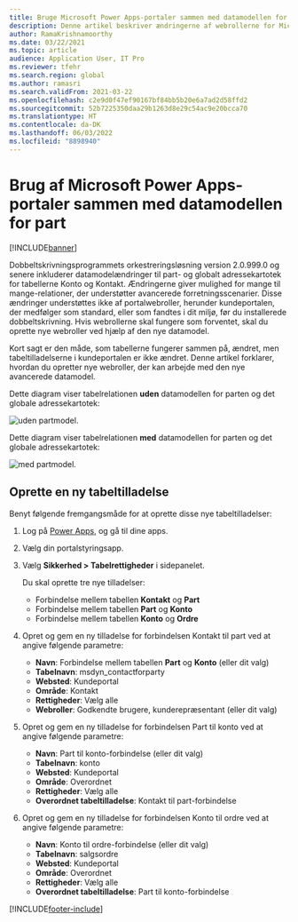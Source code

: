 ```yaml
---
title: Bruge Microsoft Power Apps-portaler sammen med datamodellen for part
description: Denne artikel beskriver ændringerne af webrollerne for Microsoft Power Apps-portaler på grund af datamodellen for part i dobbeltskrivning.
author: RamaKrishnamoorthy
ms.date: 03/22/2021
ms.topic: article
audience: Application User, IT Pro
ms.reviewer: tfehr
ms.search.region: global
ms.author: ramasri
ms.search.validFrom: 2021-03-22
ms.openlocfilehash: c2e9d0f47ef90167bf84bb5b20e6a7ad2d58ffd2
ms.sourcegitcommit: 52b7225350daa29b1263d8e29c54ac9e20bcca70
ms.translationtype: HT
ms.contentlocale: da-DK
ms.lasthandoff: 06/03/2022
ms.locfileid: "8898940"
---
```

# <a name="using-microsoft-power-apps-portals-with-the-party-data-model"></a>Brug af Microsoft Power Apps-portaler sammen med datamodellen for part

[!INCLUDE[banner](../../includes/banner.md)]



Dobbeltskrivningsprogrammets orkestreringsløsning version 2.0.999.0 og senere inkluderer datamodelændringer til part- og globalt adressekartotek for tabellerne Konto og Kontakt. Ændringerne giver mulighed for mange til mange-relationer, der understøtter avancerede forretningsscenarier. Disse ændringer understøttes ikke af portalwebroller, herunder kundeportalen, der medfølger som standard, eller som fandtes i dit miljø, før du installerede dobbeltskrivning. Hvis webrollerne skal fungere som forventet, skal du oprette nye webroller ved hjælp af den nye datamodel. 

Kort sagt er den måde, som tabellerne fungerer sammen på, ændret, men tabeltilladelserne i kundeportalen er ikke ændret. Denne artikel forklarer, hvordan du opretter nye webroller, der kan arbejde med den nye avancerede datamodel.

Dette diagram viser tabelrelationen **uden** datamodellen for parten og det globale adressekartotek:

   ![uden partmodel.](media/without-party-model.PNG)

Dette diagram viser tabelrelationen **med** datamodellen for parten og det globale adressekartotek:

   ![med partmodel.](media/with-party-model.png)

## <a name="create-a-new-table-permission"></a>Oprette en ny tabeltilladelse

Benyt følgende fremgangsmåde for at oprette disse nye tabeltilladelser:

1. Log på [Power Apps](https://make.powerapps.com), og gå til dine apps.
2. Vælg din portalstyringsapp.
3. Vælg **Sikkerhed > Tabelrettigheder** i sidepanelet.

    Du skal oprette tre nye tilladelser:

    + Forbindelse mellem tabellen **Kontakt** og **Part**
    + Forbindelse mellem tabellen **Part** og **Konto**
    + Forbindelse mellem tabellen **Konto** og **Ordre**

4. Opret og gem en ny tilladelse for forbindelsen Kontakt til part ved at angive følgende parametre:

    + **Navn**: Forbindelse mellem tabellen **Part** og **Konto** (eller dit valg)
    + **Tabelnavn**: msdyn_contactforparty
    + **Websted**: Kundeportal
    + **Område**: Kontakt
    + **Rettigheder**: Vælg alle
    + **Webroller**: Godkendte brugere, kunderepræsentant (eller dit valg)

5. Opret og gem en ny tilladelse for forbindelsen Part til konto ved at angive følgende parametre:

    + **Navn**: Part til konto-forbindelse (eller dit valg)
    + **Tabelnavn**: konto
    + **Websted**: Kundeportal
    + **Område**: Overordnet
    + **Rettigheder**: Vælg alle
    + **Overordnet tabeltilladelse**: Kontakt til part-forbindelse

6. Opret og gem en ny tilladelse for forbindelsen Konto til ordre ved at angive følgende parametre:

    + **Navn**: Konto til ordre-forbindelse (eller dit valg)
    + **Tabelnavn**: salgsordre
    + **Websted**: Kundeportal
    + **Område**: Overordnet
    + **Rettigheder**: Vælg alle
    + **Overordnet tabeltilladelse**: Part til konto-forbindelse

[!INCLUDE[footer-include](../../../../includes/footer-banner.md)]
